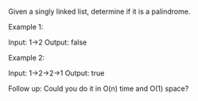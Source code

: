 Given a singly linked list, determine if it is a palindrome.

Example 1:

Input: 1->2
Output: false

Example 2:

Input: 1->2->2->1
Output: true

Follow up:
Could you do it in O(n) time and O(1) space?